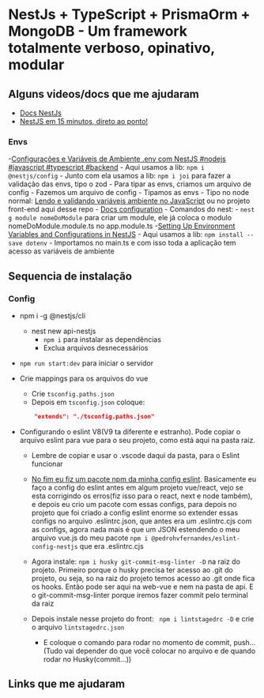 # NestJs + TypeScript + PrismaOrm + MongoDB - Um framework totalmente verboso, opinativo, modular

## Alguns videos/docs que me ajudaram

- [Docs NestJs](https://docs.nestjs.com/first-steps)
- [NestJS em 15 minutos, direto ao ponto!](https://www.youtube.com/watch?v=MDkpX6jBCEo)

### Envs
  -[Configurações e Variáveis de Ambiente .env com NestJS #nodejs #javascript #typescript #backend](https://www.youtube.com/watch?v=U0F4_NEkZ3k)
    - Aqui usamos a lib: ```npm i @nestjs/config```
      - Junto com ela usamos a lib: ```npm i joi```  para fazer a validação das envs, tipo o zod
      - Para tipar as envs, criamos um arquivo de config
    - Fazemos um arquivo de config
    - Tipamos as envs
       - Tipo no node normal: [Lendo e validando variáveis ambiente no JavaScript](https://www.youtube.com/watch?v=n6u1eTrHxfs) ou no projeto front-end aqui desse repo
    - [Docs configuration](https://docs.nestjs.com/techniques/configuration)
    - Comandos do nest:
      - ```nest g module nomeDoModule``` para criar um module, ele já coloca o modulo nomeDoModule.module.ts no app.module.ts
  -[Setting Up Environment Variables and Configurations in NestJS](https://bhargavacharyb.medium.com/setting-up-environment-variables-and-configurations-in-nestjs-a6372fb81f31)
    - Aqui usamos a lib: ```npm install --save dotenv```
      - Importamos no main.ts e com isso toda a aplicação tem acesso as variáveis de ambiente


## Sequencia de instalação

### Config

- npm i -g @nestjs/cli   
  - nest new api-nestjs      
    - ```npm i``` para instalar as dependências
    - Exclua arquivos desnecessários

- ```npm run start:dev``` para iniciar o servidor


- Crie mappings para os arquivos do vue
  - Crie ```tsconfig.paths.json```
  - Depois em ```tsconfig.json``` coloque: 
  ```Json
      "extends": "./tsconfig.paths.json"
  ```

- Configurando o eslint V8(V9 ta diferente e estranho). Pode copiar o arquivo eslint para vue para o seu projeto, como está aqui na pasta raiz.
  - Lembre de copiar e usar o .vscode daqui da pasta, para o Eslint funcionar
  - [No fim eu fiz um pacote npm da minha config eslint](https://www.npmjs.com/package/@pedrohvfernandes/eslint-config-nestjs). Basicamente eu faço a config do eslint antes em algum projeto vue/react, vejo se esta corrigindo os erros(fiz isso para o react, next e node também), e depois eu crio um pacote com essas configs, para depois no projeto que foi criado a config eslint enorme so extender essas configs no arquivo .eslintrc.json, que antes era um .eslintrc.cjs com as configs, agora nada mais é que um JSON estendendo o meu arquivo vue.js do meu pacote ```npm i @pedrohvfernandes/eslint-config-nestjs``` que era .eslintrc.cjs 

  - Agora instale: ```npm i husky git-commit-msg-linter -D``` na raiz do projeto. Primeiro porque o husky precisa ter acesso ao .git do projeto, ou seja, so na raiz do projeto temos acesso ao .git onde fica os hooks. Então pode ser aqui na web-vue e nem na pasta de api. E o git-commit-msg-linter porque iremos fazer commit pelo terminal da raiz

  - Depois instale nesse projeto do front: ``` npm i lintstagedrc -D``` e crie o arquivo ```lintstagedrc.json```
    - E coloque o comando para rodar no momento de commit, push... (Tudo vai depender do que você colocar no arquivo e de quando rodar no Husky(commit...))

## Links que me ajudaram
